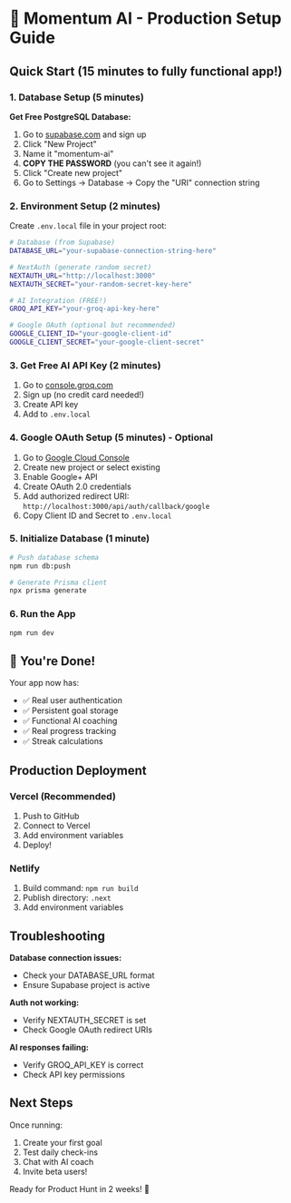 # 🚀 Momentum AI - Production Setup Guide

## Quick Start (15 minutes to fully functional app!)

### 1. Database Setup (5 minutes)

**Get Free PostgreSQL Database:**
1. Go to [supabase.com](https://supabase.com) and sign up
2. Click "New Project" 
3. Name it "momentum-ai"
4. **COPY THE PASSWORD** (you can't see it again!)
5. Click "Create new project"
6. Go to Settings → Database → Copy the "URI" connection string

### 2. Environment Setup (2 minutes)

Create `.env.local` file in your project root:

```bash
# Database (from Supabase)
DATABASE_URL="your-supabase-connection-string-here"

# NextAuth (generate random secret)
NEXTAUTH_URL="http://localhost:3000"
NEXTAUTH_SECRET="your-random-secret-key-here"

# AI Integration (FREE!)
GROQ_API_KEY="your-groq-api-key-here"

# Google OAuth (optional but recommended)
GOOGLE_CLIENT_ID="your-google-client-id"
GOOGLE_CLIENT_SECRET="your-google-client-secret"
```

### 3. Get Free AI API Key (2 minutes)

1. Go to [console.groq.com](https://console.groq.com)
2. Sign up (no credit card needed!)
3. Create API key
4. Add to `.env.local`

### 4. Google OAuth Setup (5 minutes) - Optional

1. Go to [Google Cloud Console](https://console.cloud.google.com)
2. Create new project or select existing
3. Enable Google+ API
4. Create OAuth 2.0 credentials
5. Add authorized redirect URI: `http://localhost:3000/api/auth/callback/google`
6. Copy Client ID and Secret to `.env.local`

### 5. Initialize Database (1 minute)

```bash
# Push database schema
npm run db:push

# Generate Prisma client
npx prisma generate
```

### 6. Run the App

```bash
npm run dev
```

## 🎉 You're Done!

Your app now has:
- ✅ Real user authentication
- ✅ Persistent goal storage
- ✅ Functional AI coaching
- ✅ Real progress tracking
- ✅ Streak calculations

## Production Deployment

### Vercel (Recommended)
1. Push to GitHub
2. Connect to Vercel
3. Add environment variables
4. Deploy!

### Netlify
1. Build command: `npm run build`
2. Publish directory: `.next`
3. Add environment variables

## Troubleshooting

**Database connection issues:**
- Check your DATABASE_URL format
- Ensure Supabase project is active

**Auth not working:**
- Verify NEXTAUTH_SECRET is set
- Check Google OAuth redirect URIs

**AI responses failing:**
- Verify GROQ_API_KEY is correct
- Check API key permissions

## Next Steps

Once running:
1. Create your first goal
2. Test daily check-ins
3. Chat with AI coach
4. Invite beta users!

Ready for Product Hunt in 2 weeks! 🚀 